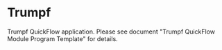 # Trumpf
Trumpf QuickFlow application. Please see document "Trumpf QuickFlow Module Program Template" for details.
